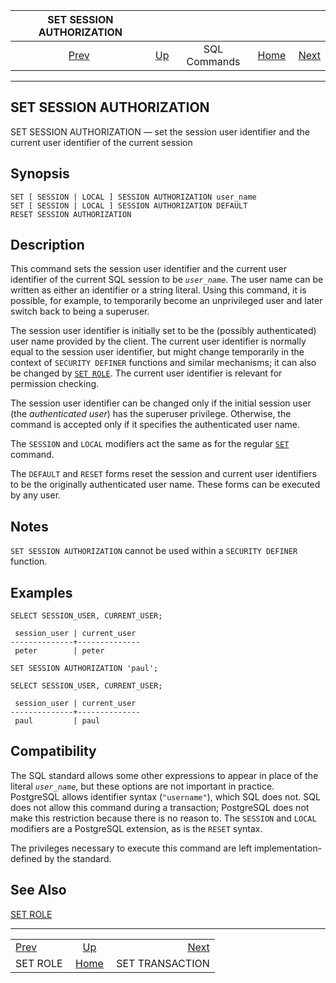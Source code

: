 <!--?xml version="1.0" encoding="UTF-8" standalone="no"?-->

|       SET SESSION AUTHORIZATION       |                                        |              |                                                       |                                                     |
| :-----------------------------------: | :------------------------------------- | :----------: | ----------------------------------------------------: | --------------------------------------------------: |
| [Prev](sql-set-role.html "SET ROLE")  | [Up](sql-commands.html "SQL Commands") | SQL Commands | [Home](index.html "PostgreSQL 17devel Documentation") |  [Next](sql-set-transaction.html "SET TRANSACTION") |

***

## SET SESSION AUTHORIZATION

SET SESSION AUTHORIZATION — set the session user identifier and the current user identifier of the current session

## Synopsis

    SET [ SESSION | LOCAL ] SESSION AUTHORIZATION user_name
    SET [ SESSION | LOCAL ] SESSION AUTHORIZATION DEFAULT
    RESET SESSION AUTHORIZATION

## Description

This command sets the session user identifier and the current user identifier of the current SQL session to be *`user_name`*. The user name can be written as either an identifier or a string literal. Using this command, it is possible, for example, to temporarily become an unprivileged user and later switch back to being a superuser.

The session user identifier is initially set to be the (possibly authenticated) user name provided by the client. The current user identifier is normally equal to the session user identifier, but might change temporarily in the context of `SECURITY DEFINER` functions and similar mechanisms; it can also be changed by [`SET ROLE`](sql-set-role.html "SET ROLE"). The current user identifier is relevant for permission checking.

The session user identifier can be changed only if the initial session user (the *authenticated user*) has the superuser privilege. Otherwise, the command is accepted only if it specifies the authenticated user name.

The `SESSION` and `LOCAL` modifiers act the same as for the regular [`SET`](sql-set.html "SET") command.

The `DEFAULT` and `RESET` forms reset the session and current user identifiers to be the originally authenticated user name. These forms can be executed by any user.

## Notes

`SET SESSION AUTHORIZATION` cannot be used within a `SECURITY DEFINER` function.

## Examples

    SELECT SESSION_USER, CURRENT_USER;

     session_user | current_user
    --------------+--------------
     peter        | peter

    SET SESSION AUTHORIZATION 'paul';

    SELECT SESSION_USER, CURRENT_USER;

     session_user | current_user
    --------------+--------------
     paul         | paul

## Compatibility

The SQL standard allows some other expressions to appear in place of the literal *`user_name`*, but these options are not important in practice. PostgreSQL allows identifier syntax (`"username"`), which SQL does not. SQL does not allow this command during a transaction; PostgreSQL does not make this restriction because there is no reason to. The `SESSION` and `LOCAL` modifiers are a PostgreSQL extension, as is the `RESET` syntax.

The privileges necessary to execute this command are left implementation-defined by the standard.

## See Also

[SET ROLE](sql-set-role.html "SET ROLE")

***

|                                       |                                                       |                                                     |
| :------------------------------------ | :---------------------------------------------------: | --------------------------------------------------: |
| [Prev](sql-set-role.html "SET ROLE")  |         [Up](sql-commands.html "SQL Commands")        |  [Next](sql-set-transaction.html "SET TRANSACTION") |
| SET ROLE                              | [Home](index.html "PostgreSQL 17devel Documentation") |                                     SET TRANSACTION |
